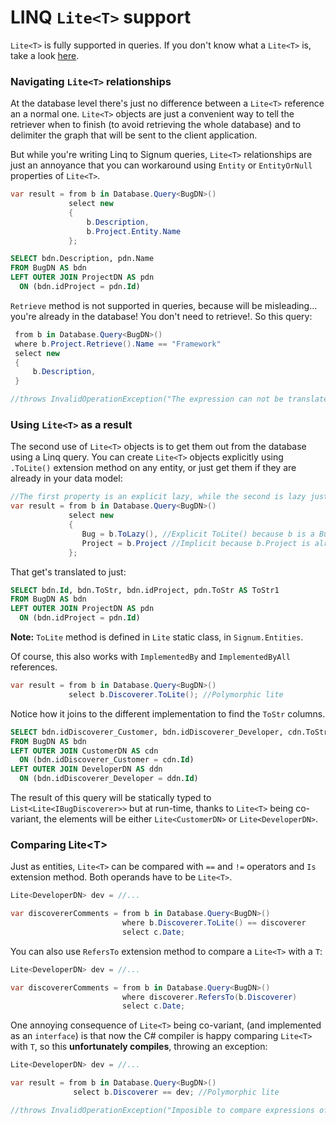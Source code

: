 # LINQ `Lite<T>` support

`Lite<T>` is fully supported in queries. If you don't know what a `Lite<T>` is, take a look [here](../Signum.Entities/Lite.md). 

### Navigating `Lite<T>` relationships
At the database level there's just no difference between a `Lite<T>` reference an a normal one. `Lite<T>` objects are just a convenient way to tell the retriever when to finish (to avoid retrieving the whole database) and to delimiter the graph that will be sent to the client application. 

But while you're writing Linq to Signum queries, `Lite<T>` relationships are just an annoyance that you can workaround using `Entity` or `EntityOrNull` properties of `Lite<T>`.



```C#
var result = from b in Database.Query<BugDN>()
             select new
             {
                 b.Description,
                 b.Project.Entity.Name
             };
```

```SQL
SELECT bdn.Description, pdn.Name
FROM BugDN AS bdn
LEFT OUTER JOIN ProjectDN AS pdn
  ON (bdn.idProject = pdn.Id)
```

`Retrieve` method is not supported in queries, because will be misleading... you're already in the database! You don't need to retrieve!. So this query:

```C#
 from b in Database.Query<BugDN>()
 where b.Project.Retrieve().Name == "Framework"
 select new
 {
     b.Description,
 }

//throws InvalidOperationException("The expression can not be translated to SQL: new ProjectDN(bdn.idProject)")
```

### Using `Lite<T>` as a result
 
The second use of `Lite<T>` objects is to get them out from the database using a Linq query. You can create `Lite<T>` objects explicitly using `.ToLite()` extension method on any entity, or just get them if they are already in your data model: 

```C#
//The first property is an explicit lazy, while the second is lazy just because BugDN.Project is Lazy. 
var result = from b in Database.Query<BugDN>()
             select new 
			 { 
				Bug = b.ToLazy(), //Explicit ToLite() because b is a BugDN 
                Project = b.Project //Implicit because b.Project is already a Lite<ProjectDN>
             }; 
```

That get's translated to just:

```SQL
SELECT bdn.Id, bdn.ToStr, bdn.idProject, pdn.ToStr AS ToStr1
FROM BugDN AS bdn
LEFT OUTER JOIN ProjectDN AS pdn
  ON (bdn.idProject = pdn.Id)
```

**Note:** `ToLite` method is defined in `Lite` static class, in `Signum.Entities`. 

Of course, this also works with `ImplementedBy` and `ImplementedByAll` references.

```C#
var result = from b in Database.Query<BugDN>()
             select b.Discoverer.ToLite(); //Polymorphic lite 
```

Notice how it joins to the different implementation to find the `ToStr` columns. 

```SQL
SELECT bdn.idDiscoverer_Customer, bdn.idDiscoverer_Developer, cdn.ToStr, ddn.ToStr AS ToStr1
FROM BugDN AS bdn
LEFT OUTER JOIN CustomerDN AS cdn
  ON (bdn.idDiscoverer_Customer = cdn.Id)
LEFT OUTER JOIN DeveloperDN AS ddn
  ON (bdn.idDiscoverer_Developer = ddn.Id)
```

The result of this query will be statically typed to `List<Lite<IBugDiscoverer>>` but at run-time, thanks to `Lite<T>` being co-variant, the elements will be either `Lite<CustomerDN>` or `Lite<DeveloperDN>`.

### Comparing Lite\<T>

Just as entities, `Lite<T>` can be compared with `==` and `!=` operators and `Is` extension method. Both operands have to be `Lite<T>`.  

```C#
Lite<DeveloperDN> dev = //...

var discovererComments = from b in Database.Query<BugDN>()
                         where b.Discoverer.ToLite() == discoverer
                         select c.Date;
```

You can also use `RefersTo` extension method to compare a `Lite<T>` with a `T`: 

```C#
Lite<DeveloperDN> dev = //...

var discovererComments = from b in Database.Query<BugDN>()
                         where discoverer.RefersTo(b.Discoverer)
                         select c.Date;
```

One annoying consequence of `Lite<T>` being co-variant, (and implemented as an `interface`) is that now the C# compiler is happy comparing `Lite<T>` with `T`, so this **unfortunately compiles**, throwing an exception: 

```C#
Lite<DeveloperDN> dev = //...

var result = from b in Database.Query<BugDN>()
              select b.Discoverer == dev; //Polymorphic lite

//throws InvalidOperationException("Imposible to compare expressions of type IBugDiscoverer == Lite<DeveloperDN>");
```

